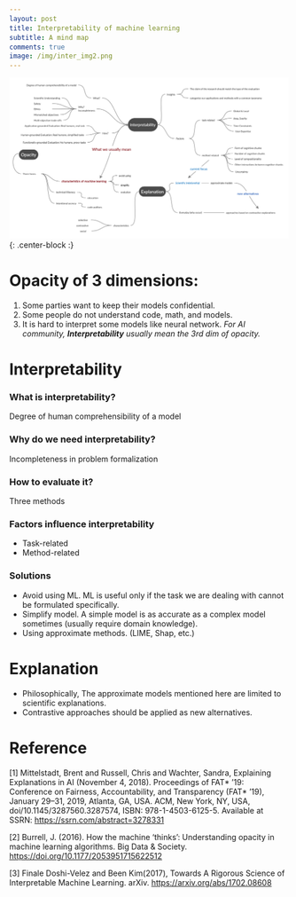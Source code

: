 ```yaml
---
layout: post
title: Interpretability of machine learning
subtitle: A mind map
comments: true
image: /img/inter_img2.png
---
```


![map](/img/inter_map.png){: .center-block :}

# Opacity of 3 dimensions:
1. Some parties want to keep their models confidential.
2. Some people do not understand code, math, and models.
3. It is hard to interpret some models like neural network.
*For AI community, **Interpretability** usually mean the 3rd dim of opacity.*

# Interpretability
### What is interpretability?
Degree of human comprehensibility of a model

### Why do we need interpretability?
Incompleteness in problem formalization

### How to evaluate it? 
Three methods

### Factors influence interpretability
- Task-related
- Method-related 

### Solutions
- Avoid using ML. ML is useful only if the task we are dealing with cannot be formulated specifically.
- Simplify model. A simple model is as accurate as a complex model sometimes (usually require domain knowledge).
- Using approximate methods. (LIME, Shap, etc.)

# Explanation
- Philosophically, The approximate models mentioned here are limited to scientific explanations.
- Contrastive approaches should be applied as new alternatives.


# Reference
[1] Mittelstadt, Brent and Russell, Chris and Wachter, Sandra, Explaining Explanations in AI (November 4, 2018). Proceedings of FAT* ’19: Conference on Fairness, Accountability, and Transparency (FAT* ’19), January 29–31, 2019, Atlanta, GA, USA. ACM, New York, NY, USA, doi/10.1145/3287560.3287574, ISBN: 978-1-4503-6125-5. Available at SSRN: https://ssrn.com/abstract=3278331

[2] Burrell, J. (2016). How the machine ‘thinks’: Understanding opacity in machine learning algorithms. Big Data & Society. https://doi.org/10.1177/2053951715622512

[3] Finale Doshi-Velez and Been Kim(2017), Towards A Rigorous Science of Interpretable Machine Learning. arXiv. https://arxiv.org/abs/1702.08608 
